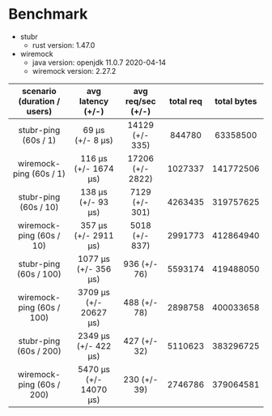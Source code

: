 # Benchmark
* stubr
  * rust version: 1.47.0 
* wiremock
  * java version: openjdk 11.0.7 2020-04-14
  * wiremock version: 2.27.2


|  scenario (duration / users) | avg latency (+/-) | avg req/sec (+/-) | total req | total bytes |
|:--------------------------:|:-----------------:|:-----------------:|:---------:|:-----------:|
| stubr-ping (60s / 1) | 69 µs (+/- 8 µs) | 14129 (+/- 335) | 844780 | 63358500 | 
| wiremock-ping (60s / 1) | 116 µs (+/- 1674 µs) | 17206 (+/- 2822) | 1027337 | 141772506 | 
| stubr-ping (60s / 10) | 138 µs (+/- 93 µs) | 7129 (+/- 301) | 4263435 | 319757625 | 
| wiremock-ping (60s / 10) | 357 µs (+/- 2911 µs) | 5018 (+/- 837) | 2991773 | 412864940 | 
| stubr-ping (60s / 100) | 1077 µs (+/- 356 µs) | 936 (+/- 76) | 5593174 | 419488050 | 
| wiremock-ping (60s / 100) | 3709 µs (+/- 20627 µs) | 488 (+/- 78) | 2898758 | 400033658 | 
| stubr-ping (60s / 200) | 2349 µs (+/- 422 µs) | 427 (+/- 32) | 5110623 | 383296725 | 
| wiremock-ping (60s / 200) | 5470 µs (+/- 14070 µs) | 230 (+/- 39) | 2746786 | 379064581 | 
